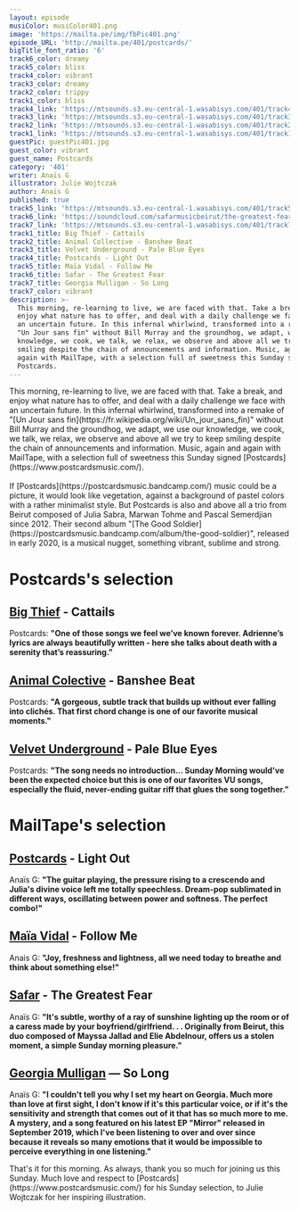 ```yaml
---
layout: episode
musiColor: musiColor401.png
image: 'https://mailta.pe/img/fbPic401.png'
episode_URL: 'http://mailta.pe/401/postcards/'
bigTitle_font_ratio: '6'
track6_color: dreamy
track5_color: bliss
track4_color: vibrant
track3_color: dreamy
track2_color: trippy
track1_color: bliss
track4_link: 'https://mtsounds.s3.eu-central-1.wasabisys.com/401/track4.mp3'
track3_link: 'https://mtsounds.s3.eu-central-1.wasabisys.com/401/track3.mp3'
track2_link: 'https://mtsounds.s3.eu-central-1.wasabisys.com/401/track2.mp3'
track1_link: 'https://mtsounds.s3.eu-central-1.wasabisys.com/401/track1.mp3'
guestPic: guestPic401.jpg
guest_color: vibrant
guest_name: Postcards
category: '401'
writer: Anaïs G
illustrator: Julie Wojtczak
author: Anaïs G
published: true
track5_link: 'https://mtsounds.s3.eu-central-1.wasabisys.com/401/track5.mp3'
track6_link: 'https://soundcloud.com/safarmusicbeirut/the-greatest-fear'
track7_link: 'https://mtsounds.s3.eu-central-1.wasabisys.com/401/track7.mp3'
track1_title: Big Thief - Cattails
track2_title: Animal Collective - Banshee Beat
track3_title: Velvet Underground - Pale Blue Eyes
track4_title: Postcards - Light Out
track5_title: Maïa Vidal - Follow Me
track6_title: Safar - The Greatest Fear
track7_title: Georgia Mulligan - So Long
track7_color: vibrant
description: >-
  This morning, re-learning to live, we are faced with that. Take a break, and
  enjoy what nature has to offer, and deal with a daily challenge we face with
  an uncertain future. In this infernal whirlwind, transformed into a remake of
  "Un Jour sans fin" without Bill Murray and the groundhog, we adapt, we use our
  knowledge, we cook, we talk, we relax, we observe and above all we try to keep
  smiling despite the chain of announcements and information. Music, again and
  again with MailTape, with a selection full of sweetness this Sunday signed
  Postcards.
---
```


<p id="introduction">This morning, re-learning to live, we are faced with that. Take a break, and enjoy what nature has to offer, and deal with a daily challenge we face with an uncertain future. In this infernal whirlwind, transformed into a remake of "[Un Jour sans fin](https://fr.wikipedia.org/wiki/Un_jour_sans_fin)" without Bill Murray and the groundhog, we adapt, we use our knowledge, we cook, we talk, we relax, we observe and above all we try to keep smiling despite the chain of announcements and information. Music, again and again with MailTape, with a selection full of sweetness this Sunday signed [Postcards](https://www.postcardsmusic.com/). 
<br><br>
If [Postcards](https://postcardsmusic.bandcamp.com/) music could be a picture, it would look like vegetation, against a background of pastel colors with a rather minimalist style. But Postcards is also and above all a trio from Beirut composed of Julia Sabra, Marwan Tohme and Pascal Semerdjian since 2012. Their second album "[The Good Soldier](https://postcardsmusic.bandcamp.com/album/the-good-soldier)", released in early 2020, is a musical nugget, something vibrant, sublime and strong. 
</p>


# Postcards's selection

## [Big Thief](https://bigthief.net/) - Cattails
Postcards: **"**One of those songs we feel we’ve known forever. Adrienne’s lyrics are always beautifully written - here she talks about death with a serenity that’s reassuring.**"**

## [Animal Colective](https://animalcollective.org/) - Banshee Beat
Postcards: **"**A gorgeous, subtle track that builds up without ever falling into clichés. That first chord change is one of our favorite musical moments.**"**

## [Velvet Underground](https://fr.wikipedia.org/wiki/The_Velvet_Underground) - Pale Blue Eyes
Postcards: **"**The song needs no introduction... Sunday Morning would've been the expected choice but this is one of our favorites VU songs, especially the fluid, never-ending guitar riff that glues the song together.**"**

# MailTape's selection

## [Postcards](https://www.facebook.com/postcardsmusic) - Light Out
Anaïs G: **"**The guitar playing, the pressure rising to a crescendo and Julia's divine voice left me totally speechless. Dream-pop sublimated in different ways, oscillating between power and softness. The perfect combo!**"**

## [Maïa Vidal](https://www.facebook.com/maiavidal) - Follow Me
Anais G: **"**Joy, freshness and lightness, all we need today to breathe and think about something else!**"**

## [Safar](https://soundcloud.com/safarmusicbeirut) - The Greatest Fear
Anaïs G: **"**It's subtle, worthy of a ray of sunshine lighting up the room or of a caress made by your boyfriend/girlfriend. . . Originally from Beirut, this duo composed of Mayssa Jallad and Elie Abdelnour, offers us a stolen moment, a simple Sunday morning pleasure.**"**

## [Georgia Mulligan](https://www.georgiamulligan.com/) — So Long
Anaïs G: **"**I couldn't tell you why I set my heart on Georgia. Much more than love at first sight, I don't know if it's this particular voice, or if it's the sensitivity and strength that comes out of it that has so much more to me. A mystery, and a song featured on his latest EP "Mirror" released in September 2019, which I've been listening to over and over since because it reveals so many emotions that it would be impossible to perceive everything in one listening.**"**


<p id="outroduction">That's it for this morning. As always, thank you so much for joining us this Sunday. Much love and respect to [Postcards](https://www.postcardsmusic.com/) for his Sunday selection, to Julie Wojtczak for her inspiring illustration.</p>
